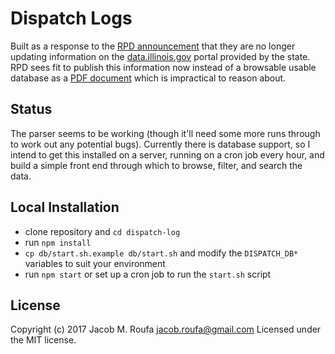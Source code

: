 # Dispatch Logs

Built as a response to the [RPD announcement](https://rockfordil.gov/wp-content/uploads/2016/11/Rockford-Police-Announce-72-Hour-Dispatch-Call-Log-Update.pdf) that they are no longer updating information on the [data.illinois.gov](https://data.illinois.gov/dataset/639rockford_police_department_72_hour_dispatch_call_log) portal provided by the state. RPD sees fit to publish this information now instead of a browsable usable database as a [PDF document](http://oldweb.rockfordil.gov/PDReports/72-Hour%20CFS%20Log.pdf) which is impractical to reason about.

## Status

The parser seems to be working (though it'll need some more runs through to work out any potential bugs). Currently there is database support, so I intend to get this installed on a server, running on a cron job every hour, and build a simple front end through which to browse, filter, and search the data.

## Local Installation

* clone repository and `cd dispatch-log`
* run `npm install`
* `cp db/start.sh.example db/start.sh` and modify the `DISPATCH_DB*` variables to suit your environment
* run `npm start` or set up a cron job to run the `start.sh` script

## License

Copyright (c) 2017 Jacob M. Roufa jacob.roufa@gmail.com Licensed under the MIT license.
